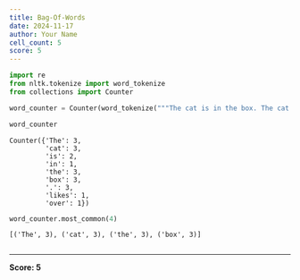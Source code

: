 ```yaml
---
title: Bag-Of-Words
date: 2024-11-17
author: Your Name
cell_count: 5
score: 5
---
```


```python
import re
from nltk.tokenize import word_tokenize
from collections import Counter
```


```python
word_counter = Counter(word_tokenize("""The cat is in the box. The cat likes the box. The box is over the cat."""))
```


```python
word_counter
```




    Counter({'The': 3,
             'cat': 3,
             'is': 2,
             'in': 1,
             'the': 3,
             'box': 3,
             '.': 3,
             'likes': 1,
             'over': 1})




```python
word_counter.most_common(4)
```




    [('The', 3), ('cat', 3), ('the', 3), ('box', 3)]




```python

```


---
**Score: 5**
